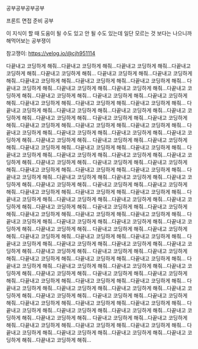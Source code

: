 공부공부공부공부

프론트 면접 준비 공부

이 지식이 할 때 도움이 될 수도 있고 안 될 수도 있는데
일단 모르는 것 보다는 나으니까 해먹어보는 공부쟁이

참고쟁이: https://velog.io/@cjh951114

다끝내고 코딩하게 해줘...다끝내고 코딩하게 해줘...다끝내고 코딩하게 해줘...다끝내고 코딩하게 해줘...다끝내고 코딩하게 해줘...
다끝내고 코딩하게 해줘...다끝내고 코딩하게 해줘...다끝내고 코딩하게 해줘...다끝내고 코딩하게 해줘...다끝내고 코딩하게 해줘...
다끝내고 코딩하게 해줘...다끝내고 코딩하게 해줘...다끝내고 코딩하게 해줘...다끝내고 코딩하게 해줘...다끝내고 코딩하게 해줘...
다끝내고 코딩하게 해줘...다끝내고 코딩하게 해줘...다끝내고 코딩하게 해줘...다끝내고 코딩하게 해줘...다끝내고 코딩하게 해줘...
다끝내고 코딩하게 해줘...다끝내고 코딩하게 해줘...다끝내고 코딩하게 해줘...다끝내고 코딩하게 해줘...다끝내고 코딩하게 해줘...
다끝내고 코딩하게 해줘...다끝내고 코딩하게 해줘...다끝내고 코딩하게 해줘...다끝내고 코딩하게 해줘...다끝내고 코딩하게 해줘...
다끝내고 코딩하게 해줘...다끝내고 코딩하게 해줘...다끝내고 코딩하게 해줘...다끝내고 코딩하게 해줘...다끝내고 코딩하게 해줘...
다끝내고 코딩하게 해줘...다끝내고 코딩하게 해줘...다끝내고 코딩하게 해줘...다끝내고 코딩하게 해줘...다끝내고 코딩하게 해줘...
다끝내고 코딩하게 해줘...다끝내고 코딩하게 해줘...다끝내고 코딩하게 해줘...다끝내고 코딩하게 해줘...다끝내고 코딩하게 해줘...
다끝내고 코딩하게 해줘...다끝내고 코딩하게 해줘...다끝내고 코딩하게 해줘...다끝내고 코딩하게 해줘...다끝내고 코딩하게 해줘...
다끝내고 코딩하게 해줘...다끝내고 코딩하게 해줘...다끝내고 코딩하게 해줘...다끝내고 코딩하게 해줘...다끝내고 코딩하게 해줘...
다끝내고 코딩하게 해줘...다끝내고 코딩하게 해줘...다끝내고 코딩하게 해줘...다끝내고 코딩하게 해줘...다끝내고 코딩하게 해줘...
다끝내고 코딩하게 해줘...다끝내고 코딩하게 해줘...다끝내고 코딩하게 해줘...다끝내고 코딩하게 해줘...다끝내고 코딩하게 해줘...
다끝내고 코딩하게 해줘...다끝내고 코딩하게 해줘...다끝내고 코딩하게 해줘...다끝내고 코딩하게 해줘...다끝내고 코딩하게 해줘...
다끝내고 코딩하게 해줘...다끝내고 코딩하게 해줘...다끝내고 코딩하게 해줘...다끝내고 코딩하게 해줘...다끝내고 코딩하게 해줘...
다끝내고 코딩하게 해줘...다끝내고 코딩하게 해줘...다끝내고 코딩하게 해줘...다끝내고 코딩하게 해줘...다끝내고 코딩하게 해줘...
다끝내고 코딩하게 해줘...다끝내고 코딩하게 해줘...다끝내고 코딩하게 해줘...다끝내고 코딩하게 해줘...다끝내고 코딩하게 해줘...
다끝내고 코딩하게 해줘...다끝내고 코딩하게 해줘...다끝내고 코딩하게 해줘...다끝내고 코딩하게 해줘...다끝내고 코딩하게 해줘...
다끝내고 코딩하게 해줘...다끝내고 코딩하게 해줘...다끝내고 코딩하게 해줘...다끝내고 코딩하게 해줘...다끝내고 코딩하게 해줘...
다끝내고 코딩하게 해줘...다끝내고 코딩하게 해줘...다끝내고 코딩하게 해줘...다끝내고 코딩하게 해줘...다끝내고 코딩하게 해줘...
다끝내고 코딩하게 해줘...다끝내고 코딩하게 해줘...다끝내고 코딩하게 해줘...다끝내고 코딩하게 해줘...다끝내고 코딩하게 해줘...
다끝내고 코딩하게 해줘...다끝내고 코딩하게 해줘...다끝내고 코딩하게 해줘...다끝내고 코딩하게 해줘...다끝내고 코딩하게 해줘...
다끝내고 코딩하게 해줘...다끝내고 코딩하게 해줘...다끝내고 코딩하게 해줘...다끝내고 코딩하게 해줘...다끝내고 코딩하게 해줘...
다끝내고 코딩하게 해줘...다끝내고 코딩하게 해줘...다끝내고 코딩하게 해줘...다끝내고 코딩하게 해줘...다끝내고 코딩하게 해줘...
다끝내고 코딩하게 해줘...다끝내고 코딩하게 해줘...다끝내고 코딩하게 해줘...다끝내고 코딩하게 해줘...다끝내고 코딩하게 해줘...
